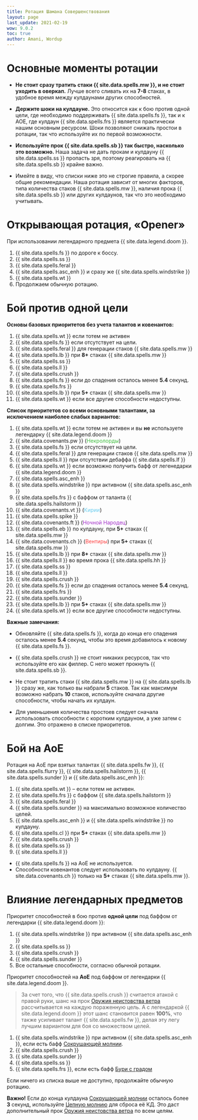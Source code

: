 ```yaml
---
title: Ротация Шамана Совершенствования
layout: page
last_update: 2021-02-19
wow: 9.0.2
toc: true
author: Amani, Wordup
---
```


# Основные моменты ротации

* **Не стоит сразу тратить стаки {{ site.data.spells.mw }}, и не стоит уходить в оверкап.** Лучше всего сливать их на **7-8** стаках, в удобное время между кулдаунами других способностей.

* **Держите шоки на кулдауне.** Это относится как к бою против одной цели, где необходимо поддерживать {{ site.data.spells.fs }}, так и к АОЕ, где кулдаун {{ site.data.spells.frs }} является практически нашим основным ресурсом. Шоки позволяют снижать простои в ротации, так что используйте их по первой возможности.

* **Используйте прок {{ site.data.spells.sb }} так быстро, насколько это возможно.** Наша задача не дать прокам и кулдауну {{ site.data.spells.ss }} пропасть зря, поэтому реагировать на {{ site.data.spells.sb }} крайне важно.

* Имейте в виду, что списки ниже это не строгие правила, а скорее общие рекомендации. Наша ротация зависит от многих факторов, типа количества стаков {{ site.data.spells.mw }}, наличия прока {{ site.data.spells.sb }} или других кулдаунов, так что это необходимо учитывать.

# Открывающая ротация, «Opener»

При использовании легендарного предмета {{ site.data.legend.doom }}.

1. {{ site.data.spells.fs }} по дороге к боссу.
2. {{ site.data.spells.ss }}
3. {{ site.data.spells.feral }}
4. {{ site.data.spells.asc_enh }} и сразу же {{ site.data.spells.windstrike }}
5. {{ site.data.spells.wt }}
6. Продолжаем обычную ротацию.

# Бой против одной цели

**Основы базовых приоритетов без учета талантов и ковенантов:**

1. {{ site.data.spells.wt }} если тотем не активен
2. {{ site.data.spells.fs }} если отсутствует на цели.
3. {{ site.data.spells.feral }} для генерации стаков {{ site.data.spells.mw }}
4. {{ site.data.spells.lb }} при **8+** стаках {{ site.data.spells.mw }}
5. {{ site.data.spells.ss }}
6. {{ site.data.spells.ll }}
7. {{ site.data.spells.crush }}
8. {{ site.data.spells.fs }} если до спадения осталось менее **5.4** секунд.
9. {{ site.data.spells.frs }} 
10. {{ site.data.spells.lb }} при **5+** стаках {{ site.data.spells.mw }}
11. {{ site.data.spells.wt }} если все другие способности недоступны.

**Список приоритетов со всеми основными талантами, за исключением наиболее слабых вариантов:**

1. {{ site.data.spells.wt }} если тотем не активен и вы **не** используете легендарку {{ site.data.legend.doom }}
2. {{ site.data.covenants.pw }} (<span style="color:#40bf40;font-size:1em;">Некролорды</span>)
3. {{ site.data.spells.fs }} если отсутствует на цели.
4. {{ site.data.spells.feral }} для генерации стаков {{ site.data.spells.mw }}
5. {{ site.data.spells.ll }} при отсутствии дебаффа {{ site.data.spells.lf }}
6. {{ site.data.spells.wt }} если возможно получить бафф от легенедарки {{ site.data.legend.doom }}
7. {{ site.data.spells.asc_enh }}
8. {{ site.data.spells.windstrike }} при активном {{ site.data.spells.asc_enh }}
9. {{ site.data.spells.frs }} с баффом от таланта {{ site.data.spells.hailstorm }} 
10. {{ site.data.covenants.vt }} (<span style="color:#68ccef;font-size:1em;">Кирии</span>)
11. {{ site.data.spells.spike }}
12. {{ site.data.covenants.ft }} (<span style="color:#a330c9;font-size:1em;">Ночной Народец</span>)
13. {{ site.data.spells.eb }} по кулдауну, при **5+** стаках {{ site.data.spells.mw }}
14. {{ site.data.covenants.ch }} (<span style="color:#ff4040;font-size:1em;">Вентиры</span>) при **5+** стаках {{ site.data.spells.mw }}
15. {{ site.data.spells.lb }} при **8+** стаках {{ site.data.spells.mw }}
16. {{ site.data.spells.ll }} во время прока {{ site.data.spells.hh }}
17. {{ site.data.spells.ss }}
18. {{ site.data.spells.ll }}
19. {{ site.data.spells.crush }}
20. {{ site.data.spells.fs }} если до спадения осталось менее **5.4** секунд.
21. {{ site.data.spells.frs }} 
22. {{ site.data.spells.sunder }}
23. {{ site.data.spells.lb }} при **5+** стаках {{ site.data.spells.mw }}
24. {{ site.data.spells.wt }} если все другие способности недоступны.

**Важные замечания:**

* Обновляйте {{ site.data.spells.fs }}, когда до конца его спадения осталось менее **5.4** секунд, чтобы это время добавилось к новому {{ site.data.spells.fs }}.

* {{ site.data.spells.crush }} не стоит никаких ресурсов, так что используйте его как филлер. С него может прокнуть {{ site.data.spells.sb }}.

* Не стоит тратить стаки {{ site.data.spells.mw }} на {{ site.data.spells.lb }} сразу же, как только вы набрали **5** стаков. Так как максимум возможно набрать **10** стаков, используйте сначала другие способности, чтобы начать их кулдаун. 

* Для уменьшения количества простоев следует сначала использовать способности с коротким кулдауном, а уже затем с долгим. Это отражено в списке приоритетов.

# Бой на АоЕ

Ротация на АоЕ при взятых талантах {{ site.data.spells.fw }}, {{ site.data.spells.flurry }}, {{ site.data.spells.hailstorm }}, {{ site.data.spells.sunder }} и {{ site.data.spells.asc_enh }}:

1. {{ site.data.spells.wt }} – если тотем не активен.
2. {{ site.data.spells.frs }} с баффом {{ site.data.spells.hailstorm }}
3. {{ site.data.spells.feral }}
4. {{ site.data.spells.sunder }} на максимально возможное количество целей.
5. {{ site.data.spells.asc_enh }} и {{ site.data.spells.windstrike }} по кулдауну.
6. {{ site.data.spells.cl }} при **5+** стаках {{ site.data.spells.mw }}
7. {{ site.data.spells.crush }}
8. {{ site.data.spells.ss }}
9. {{ site.data.spells.ll }}

* {{ site.data.spells.fs }} на АоЕ не используется.
* Способности ковенантов следует использовать по кулдауну. {{ site.data.covenants.ch }} только на **5+** стаках {{ site.data.spells.mw }}.

# Влияние легендарных предметов

Приоритет способностей в бою против **одной цели** под баффом от легендарки {{ site.data.legend.doom }}:

1. {{ site.data.spells.windstrike }} при активном {{ site.data.spells.asc_enh }}
2. {{ site.data.spells.ss }}
3. {{ site.data.spells.crush }}
4. {{ site.data.spells.sunder }}
5. Все остальные способности, согласно обычной ротации.

Приоритет способностей на **АоЕ** под баффом от легендарки {{ site.data.legend.doom }}.

> За счет того, что {{ site.data.spells.crush }} считается атакой с правой руки, шанс на прок [Оружия неистовства ветра](https://ru.wowhead.com/spell=33757) рассчитывается на каждую пораженную цель. А с легендаркой {{ site.data.legend.doom }} этот шанс становится равен **100%**, что также усиливает талант {{ site.data.spells.fw }}, делая эту легу лучшим вариантом для боя со множеством целей. 

1. {{ site.data.spells.windstrike }} при активном {{ site.data.spells.asc_enh }}, если есть бафф [Сокрушающей молнии](https://ru.wowhead.com/spell=187874).
2. {{ site.data.spells.crush }}
3. {{ site.data.spells.sunder }}
4. {{ site.data.spells.ss }}
5. {{ site.data.spells.frs }}, если есть бафф [Бури с градом](https://ru.wowhead.com/spell=334195/)

Если ничего из списка выше не доступно, продолжайте обычную ротацию.

**Важно!** Если до конца кулдауна [Сокрушающей молнии](https://ru.wowhead.com/spell=187874) осталось более **3** секунд, используйте [Цепную молнию](https://ru.wowhead.com/spell=188443) для сброса её КД. Это даст дополнительный прок [Оружия неистовства ветра](https://ru.wowhead.com/spell=33757) по всем целям.
